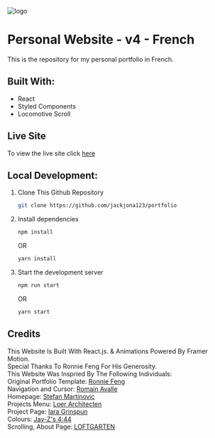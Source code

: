 ![logo](https://raw.githubusercontent.com/jackjona123/portfolio/v4/public/transparent-logo.png)

# Personal Website - v4 - French
This is the repository for my personal portfolio in French.

## Built With:

- React
- Styled Components
- Locomotive Scroll

## Live Site
To view the live site click [here](https://fr.jackjona.me)

## Local Development:

1. Clone This Github Repository
   ```sh
   git clone https://github.com/jackjona123/portfolio
   ```

2. Install dependencies
   ```sh
   npm install
   ```
   OR

   ```sh
   yarn install
   ```

3. Start the development server

   ```sh
   npm run start
   ```
   OR

   ```sh
   yarn start
   ```

  
## Credits
This Website Is Built With React.js. & Animations Powered By Framer Motion.
<br />
Special Thanks To Ronnie Feng For His Generosity.
</br>
This Website Was Inspried By The Following Individuals:
<br/>
Original Portfolio Template:
<a href="https://ronniefeng.com" target="_blank">Ronnie Feng</a>
<br />
Navigation and Cursor: 
<a href="https://romainavalle.com/" target="_blank">Romain Avalle</a>
<br/>
Homepage: 
<a href="https://www.behance.net/martiniidesign" target="_blank">Stefan Martinovic</a>
<br/>
Projects Menu:  <a href="https://loerarchitecten.com/en/" target="_blank">Loer Architecten</a>
<br/>
Project Page: 
<a href="https://iaragrinspun.com/" target="_blank">Iara Grinspun</a>
<br/>
Colours: 
<a href="https://www.youtube.com/watch?v=zSkA61esq_c" target="_blank">Jay-Z's 4:44</a>
<br/>
Scrolling, About Page: 
<a href="https://www.loftgarten.co/" target="_blank">LOFTGARTEN</a>
